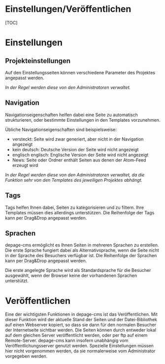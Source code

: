 Einstellungen/Veröffentlichen
=============================

[TOC]

Einstellungen
=============================

Projekteinstellungen
--------------------

Auf den Einstellungsseiten können verschiedene Parameter des Projektes angepasst werden.

*In der Regel werden diese von den Administratoren verwaltet.*


Navigation
----------

Navigationseigenschaften helfen dabei eine Seite zu automatisch strukturieren, oder bestimmte Einstellungen in den Templates vorzunehmen.

Übliche Navigationseigenschaften sind beispielsweise:

- versteckt: Seite wird zwar generiert, aber nicht in der Navigation angezeigt
- kein deutsch: Deutsche Version der Seite wird nicht angezeigt
- englisch englisch: Englische Version der Seite wird nicht angezeigt
- News: Seite oder Ordner enthält Seiten aus denen der Atom-Feed erzeugt wird

*In der Regel werden diese von den Administratoren verwaltet, da die Funktion sehr von den Templates des jeweiligen Projektes abhängt.*


Tags
----

Tags helfen Ihnen dabei, Seiten zu kategorisieren und zu filtern. Ihre Templates müssen dies allerdings unterstützen. Die Reihenfolge der Tags kann per Drag&Drop angepasst werden.


Sprachen
--------

depage-cms ermöglicht es Ihnen Seiten in mehreren Sprachen zu erstellen. Die erste Sprache fungiert dabei als Alternativsprache, wenn die Seite nicht in der Sprache des Besuchers verfügbar ist. Die Reihenfolge der Sprachen kann per Drag&Drop angepasst werden.

Die erste angelegte Sprache wird als Standardsprache für die Besucher ausgewählt, wenn der Browser keine der vorhandenen Sprachen unterstützt.


Veröffentlichen
===============

Eine der wichtigsten Funktionen in depage-cms ist das Veröffentlichen. Mit dieser Funktion wird der aktuelle Stand der Seiten und der Datei-Bibliothek auf einen Webserver kopiert, so dass sie dann für den normalen Besucher der Internetseite sichtbar werden.
Die Seiten können durch entweder lokal auf dem gleichen Server veröffentlicht werden, oder per ftp auf einem Remote-Server. depage-cms kann insofern unabhängig vom Veröffentlichungsserver genutzt werden.
Spezielle Einstellungen müssen hier nicht vorgenommen werden, da sie normalerweise vom Administrator vorgegeben werden.

